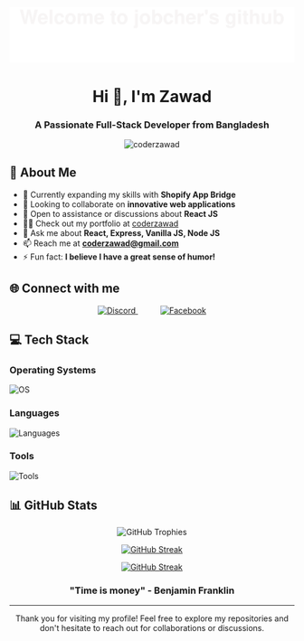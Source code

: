 ![Welcome](https://raw.githubusercontent.com/BEPb/BEPb/5c63fa170d1cbbb0b1974f05a3dbe6aca3f5b7f3/assets/Bottom_up.svg)

<h1 align="center">Hi 👋, I'm Zawad</h1>
<h3 align="center">A Passionate Full-Stack Developer from Bangladesh</h3>

<p align="center">
  <img src="https://komarev.com/ghpvc/?username=coderzawad&label=Profile%20views&color=0e75b6&style=flat" alt="coderzawad" />
</p>

## 🚀 About Me

- 🌱 Currently expanding my skills with **Shopify App Bridge**
- 👯 Looking to collaborate on **innovative web applications**
- 🤝 Open to assistance or discussions about **React JS**
- 👨‍💻 Check out my portfolio at [coderzawad](https://zawad.vercel.app/)
- 💬 Ask me about **React, Express, Vanilla JS, Node JS**
- 📫 Reach me at **coderzawad@gmail.com**
- ⚡ Fun fact: **I believe I have a great sense of humor!**

## 🌐 Connect with me

<p align="center">
  <a href="https://discord.gg/w5Pr89PnV4" target="_blank" style="margin-right: 20px;">
    <img src="https://skillicons.dev/icons?i=discord" alt="Discord" height="40" width="40" />
  </a>
  &nbsp;&nbsp;&nbsp;&nbsp;
  <a href="https://www.facebook.com/profile.php?id=61564040035504" target="_blank">
    <img src="https://raw.githubusercontent.com/gauravghongde/social-icons/9d939e1c5b7ea4a24ac39c3e4631970c0aa1b920/SVG/Color/Facebook.svg" alt="Facebook" height="40" width="40" />
  </a>
</p>

## 💻 Tech Stack

### Operating Systems
![OS](https://skillicons.dev/icons?i=apple,linux)

### Languages
![Languages](https://skillicons.dev/icons?i=js,ts,html,css,bash,python,react,nodejs)

### Tools
![Tools](https://skillicons.dev/icons?i=aftereffects,photoshop,github,git,neovim)

## 📊 GitHub Stats


<p align="center">
  <img src="https://github-profile-trophy.vercel.app/?username=coderzawad&theme=tokyonight" alt="GitHub Trophies" />
</p>

<p align="center">
    <a href="https://git.io/streak-stats"><img src="https://github-readme-streak-stats-ruddy-rho.vercel.app?user=coderzawad&theme=dark&border_radius=5.8&short_numbers=true&background=45%2C8E2A82%2C000000" alt="GitHub Streak" /></a>
</p>


<p align="center">
    <a href="https://git.io/streak-stats"><img src="https://github-readme-stats.vercel.app/api?username=coderzawad&theme=dark" alt="GitHub Streak" /></a>
</p>
<h3 align="center">"Time is money" - Benjamin Franklin</h3>

---

<p align="center">
  Thank you for visiting my profile! Feel free to explore my repositories and don't hesitate to reach out for collaborations or discussions.
</p>
